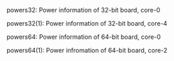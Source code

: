 powers32:
	Power information of 32-bit board, core-0


powers32(1):
	Power information of 32-bit board, core-4


powers64:
	Power information of 64-bit board, core-0


powers64(1):
	Power infromation of 64-bit board, core-2
